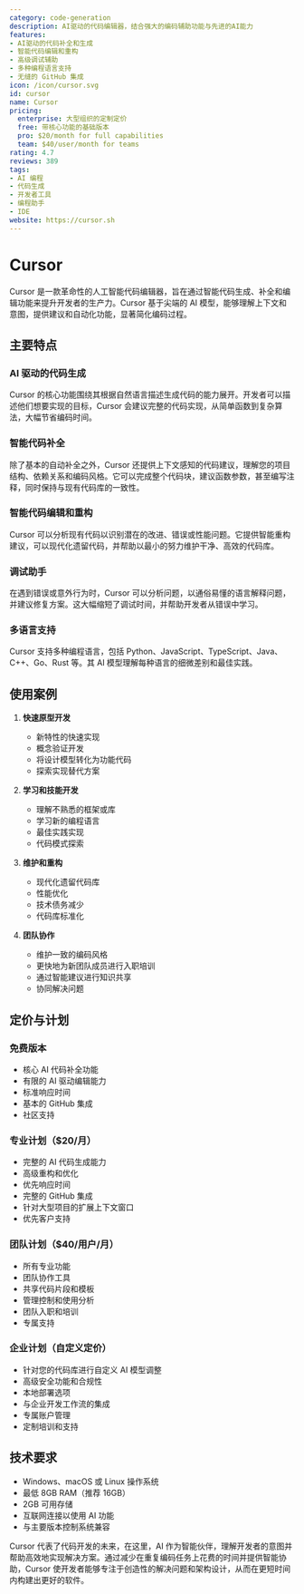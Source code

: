 ```yaml
---
category: code-generation
description: AI驱动的代码编辑器，结合强大的编码辅助功能与先进的AI能力
features:
- AI驱动的代码补全和生成
- 智能代码编辑和重构
- 高级调试辅助
- 多种编程语言支持
- 无缝的 GitHub 集成
icon: /icon/cursor.svg
id: cursor
name: Cursor
pricing:
  enterprise: 大型组织的定制定价
  free: 带核心功能的基础版本
  pro: $20/month for full capabilities
  team: $40/user/month for teams
rating: 4.7
reviews: 389
tags:
- AI 编程
- 代码生成
- 开发者工具
- 编程助手
- IDE
website: https://cursor.sh
---
```

# Cursor

Cursor 是一款革命性的人工智能代码编辑器，旨在通过智能代码生成、补全和编辑功能来提升开发者的生产力。Cursor 基于尖端的 AI 模型，能够理解上下文和意图，提供建议和自动化功能，显著简化编码过程。

## 主要特点

### AI 驱动的代码生成
Cursor 的核心功能围绕其根据自然语言描述生成代码的能力展开。开发者可以描述他们想要实现的目标，Cursor 会建议完整的代码实现，从简单函数到复杂算法，大幅节省编码时间。

### 智能代码补全
除了基本的自动补全之外，Cursor 还提供上下文感知的代码建议，理解您的项目结构、依赖关系和编码风格。它可以完成整个代码块，建议函数参数，甚至编写注释，同时保持与现有代码库的一致性。

### 智能代码编辑和重构
Cursor 可以分析现有代码以识别潜在的改进、错误或性能问题。它提供智能重构建议，可以现代化遗留代码，并帮助以最小的努力维护干净、高效的代码库。

### 调试助手
在遇到错误或意外行为时，Cursor 可以分析问题，以通俗易懂的语言解释问题，并建议修复方案。这大幅缩短了调试时间，并帮助开发者从错误中学习。

### 多语言支持
Cursor 支持多种编程语言，包括 Python、JavaScript、TypeScript、Java、C++、Go、Rust 等。其 AI 模型理解每种语言的细微差别和最佳实践。

## 使用案例

1. **快速原型开发**
   - 新特性的快速实现
   - 概念验证开发
   - 将设计模型转化为功能代码
   - 探索实现替代方案

2. **学习和技能开发**
   - 理解不熟悉的框架或库
   - 学习新的编程语言
   - 最佳实践实现
   - 代码模式探索

3. **维护和重构**
   - 现代化遗留代码库
   - 性能优化
   - 技术债务减少
   - 代码库标准化

4. **团队协作**
   - 维护一致的编码风格
   - 更快地为新团队成员进行入职培训
   - 通过智能建议进行知识共享
   - 协同解决问题

## 定价与计划

### 免费版本
- 核心 AI 代码补全功能
- 有限的 AI 驱动编辑能力
- 标准响应时间
- 基本的 GitHub 集成
- 社区支持

### 专业计划（$20/月）
- 完整的 AI 代码生成能力
- 高级重构和优化
- 优先响应时间
- 完整的 GitHub 集成
- 针对大型项目的扩展上下文窗口
- 优先客户支持

### 团队计划（$40/用户/月）
- 所有专业功能
- 团队协作工具
- 共享代码片段和模板
- 管理控制和使用分析
- 团队入职和培训
- 专属支持

### 企业计划（自定义定价）
- 针对您的代码库进行自定义 AI 模型调整
- 高级安全功能和合规性
- 本地部署选项
- 与企业开发工作流的集成
- 专属账户管理
- 定制培训和支持

## 技术要求

- Windows、macOS 或 Linux 操作系统
- 最低 8GB RAM（推荐 16GB）
- 2GB 可用存储
- 互联网连接以使用 AI 功能
- 与主要版本控制系统兼容

Cursor 代表了代码开发的未来，在这里，AI 作为智能伙伴，理解开发者的意图并帮助高效地实现解决方案。通过减少在重复编码任务上花费的时间并提供智能协助，Cursor 使开发者能够专注于创造性的解决问题和架构设计，从而在更短时间内构建出更好的软件。